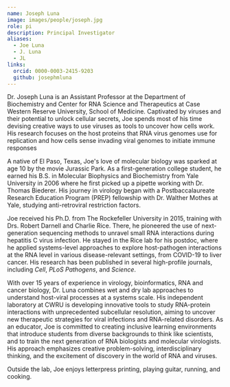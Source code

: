 ```yaml
---
name: Joseph Luna
image: images/people/joseph.jpg
role: pi
description: Principal Investigator
aliases:
  - Joe Luna
  - J. Luna
  - JL
links:
  orcid: 0000-0003-2415-9203
  github: josephmluna
---
```


Dr. Joseph Luna is an Assistant Professor at the Department of Biochemistry and Center for RNA Science and Therapeutics at Case Western Reserve University, School of Medicine. Captivated by viruses and their potential to unlock cellular secrets, Joe spends most of his time devising creative ways to use viruses as tools to uncover how cells work. His research focuses on the host proteins that RNA virus genomes use for replication and how cells sense invading viral genomes to initiate immune responses

A native of El Paso, Texas, Joe's love of molecular biology was sparked at age 10 by the movie Jurassic Park. As a first-generation college student, he earned his B.S. in Molecular Biophysics and Biochemistry from Yale University in 2006 where he first picked up a pipette working with Dr. Thomas Biederer. His journey in virology began with a Postbaccalaureate Research Education Program (PREP) fellowship with Dr. Walther Mothes at Yale, studying anti-retroviral restriction factors.

Joe received his Ph.D. from The Rockefeller University in 2015, training with Drs. Robert Darnell and Charlie Rice. There, he pioneered the use of next-generation sequencing methods to unravel small RNA interactions during hepatitis C virus infection. He stayed in the Rice lab for his postdoc, where he applied systems-level approaches to explore host-pathogen interactions at the RNA level in various disease-relevant settings, from COVID-19 to liver cancer. His research has been published in several high-profile journals, including *Cell*, *PLoS Pathogens*, and *Science*.

With over 15 years of experience in virology, bioinformatics, RNA and cancer biology, Dr. Luna combines wet and dry lab approaches to understand host-viral processes at a systems scale. His independent laboratory at CWRU is developing innovative tools to study RNA-protein interactions with unprecedented subcellular resolution, aiming to uncover new therapeutic strategies for viral infections and RNA-related disorders.
As an educator, Joe is committed to creating inclusive learning environments that introduce students from diverse backgrounds to think like scientists, and to train the next generation of RNA biologists and molecular virologists. His approach emphasizes creative problem-solving, interdisciplinary thinking, and the excitement of discovery in the world of RNA and viruses.

Outside the lab, Joe enjoys letterpress printing, playing guitar, running, and cooking.

